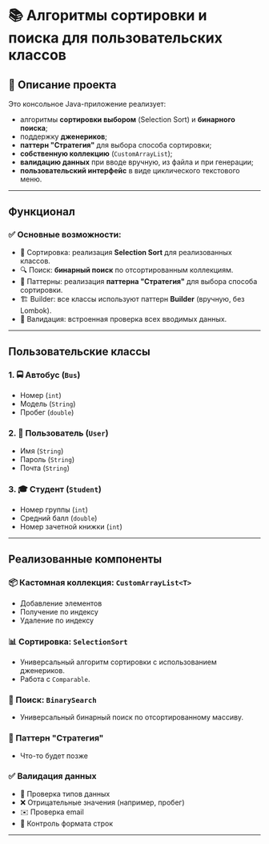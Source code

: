 # 📚 Алгоритмы сортировки и поиска для пользовательских классов

## 📝 Описание проекта

Это консольное Java-приложение реализует:

- алгоритмы **сортировки выбором** (Selection Sort) и **бинарного поиска**;
- поддержку **дженериков**;
- **паттерн "Стратегия"** для выбора способа сортировки;
- **собственную коллекцию** (`CustomArrayList`);
- **валидацию данных** при вводе вручную, из файла и при генерации;
- **пользовательский интерфейс** в виде циклического текстового меню.

---

## Функционал

### ✅ Основные возможности:

- 🔢 Сортировка: реализация **Selection Sort** для реализованных классов.
- 🔍 Поиск: **бинарный поиск** по отсортированным коллекциям.
- 🧠 Паттерны: реализация **паттерна "Стратегия"** для выбора способа сортировки.
- 🏗️ Builder: все классы используют паттерн **Builder** (вручную, без Lombok).
- 📑 Валидация: встроенная проверка всех вводимых данных.

---

## Пользовательские классы
### 1. 🚍 **Автобус (`Bus`)**
- Номер (`int`)
- Модель (`String`)
- Пробег (`double`)

### 2. 👤 **Пользователь (`User`)**
- Имя (`String`)
- Пароль (`String`)
- Почта (`String`)

### 3. 🎓 **Студент (`Student`)**
- Номер группы (`int`)
- Средний балл (`double`)
- Номер зачетной книжки (`int`)

---

## Реализованные компоненты

### 📦 Кастомная коллекция: `CustomArrayList<T>`
- Добавление элементов
- Получение по индексу
- Удаление по индексу

### 📊 Сортировка: `SelectionSort`
- Универсальный алгоритм сортировки с использованием дженериков.
- Работа с `Comparable`.

### 🔎 Поиск: `BinarySearch`
- Универсальный бинарный поиск по отсортированному массиву.

### 🎯 Паттерн "Стратегия"
- Что-то будет позже

### ✅ Валидация данных

- 🔢 Проверка типов данных
- ❌ Отрицательные значения (например, пробег)
- ✉️ Проверка email
- 📜 Контроль формата строк

---
